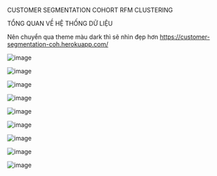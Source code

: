 CUSTOMER SEGMENTATION COHORT RFM CLUSTERING

TỔNG QUAN VỀ HỆ THỐNG DỮ LIỆU 	

Nên chuyển qua theme màu dark thì sẽ nhìn đẹp hơn
https://customer-segmentation-coh.herokuapp.com/
		
![image](https://user-images.githubusercontent.com/96172322/146408933-f136b910-728a-40c9-8018-97304cc6df6e.png)
	
![image](https://user-images.githubusercontent.com/96172322/146408965-eeff1fb6-b63f-4561-bafd-7a6500aa50df.png)

![image](https://user-images.githubusercontent.com/96172322/146409340-3ae379ae-6f43-4554-8b88-a5ad12baecab.png)

![image](https://user-images.githubusercontent.com/96172322/146409397-8fb0ea94-cb2e-42f5-ac1a-229eaf2fb8a6.png)

![image](https://user-images.githubusercontent.com/96172322/146409516-64e3fc19-e619-4ead-bdf6-c446a183920d.png)

![image](https://user-images.githubusercontent.com/96172322/146409560-9db55f16-e264-450a-b657-989499640fae.png)

![image](https://user-images.githubusercontent.com/96172322/146409596-073a8c32-f9eb-4d0e-8854-f95d86b725ab.png)

![image](https://user-images.githubusercontent.com/96172322/146409638-0e6c4510-f5fb-442e-8d1e-4a5f7f48d0da.png)

![image](https://user-images.githubusercontent.com/96172322/146409675-71750e68-660b-4387-b276-e60bb21acae5.png)


